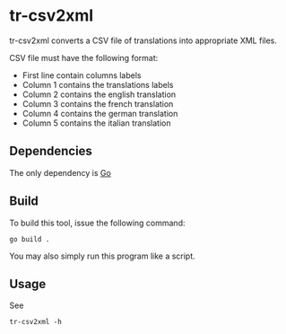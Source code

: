 # tr-csv2xml

tr-csv2xml converts a CSV file of translations into appropriate XML files.

CSV file must have the following format:

* First line contain columns labels
* Column 1 contains the translations labels
* Column 2 contains the english translation
* Column 3 contains the french translation
* Column 4 contains the german translation
* Column 5 contains the italian translation


## Dependencies

The only dependency is [Go](https://golang.org/)


## Build

To build this tool, issue the following command:

```
go build .
```

You may also simply run this program like a script.

## Usage

See

```
tr-csv2xml -h
```
